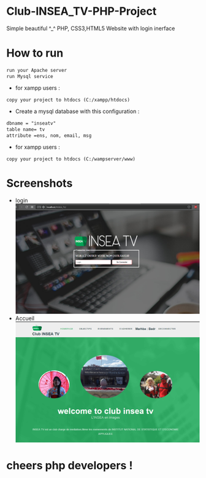 # Club-INSEA_TV-PHP-Project
Simple beautiful ^_^ PHP, CSS3,HTML5
Website with login inerface 
 
 # How to run 
 ```
 run your Apache server
 run Mysql service
 ```
 * for xampp users :
 ```
 copy your project to htdocs (C:/xampp/htdocs)
 
 ```
 * Create a mysql database with this configuration :
 ```
 dbname = "inseatv"
 table name= tv
 attribute =ens, nom, email, msg
 ```
  * for xampp users :
 ```
 copy your project to htdocs (C:/wampserver/www)
 ```
# Screenshots
* login
![login](/images/Capture.PNG)
* Accueil
 ![Accueil](/images/Capture2.PNG)
# cheers php developers !

